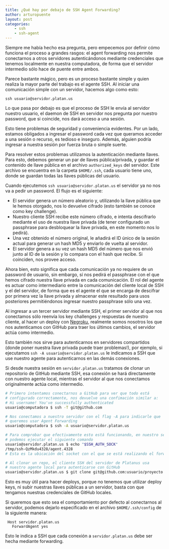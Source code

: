```yaml
---
title: ¿Qué hay por debajo de SSH Agent Forwarding?
author: arturopuente
layout: post
categories:
    - ssh
    - ssh-agent
---
```


Siempre me había hecho esa pregunta, pero empecemos por definir cómo funciona el proceso a grandes rasgos: el agent forwarding nos permite conectarnos a otros servidores autenticándonos mediante credenciales que tenemos localmente en nuestra computadora, de forma que el servidor intermedio sólo hace de puente entre ambos.

Parece bastante mágico, pero es un proceso bastante simple y quien realiza la mayor parte del trabajo es el agente SSH. Al iniciar una comunicación simple con un servidor, hacemos algo como esto:

`ssh usuario@servidor.platan.us`

Lo que pasa por debajo es que el proceso de SSH le envía al servidor nuestro usuario, el daemon de SSH en servidor nos pregunta por nuestro password, que si coincide, nos dará acceso a una sesión.

Esto tiene problemas de seguridad y conveniencia evidentes. Por un lado, estamos obligados a ingresar el password cada vez que queramos acceder a una sesión o recurso, es tedioso e inseguro. Además, alguien podría ingresar a nuestra sesión por fuerza bruta o simple suerte.

Para resolver estos problemas utilizamos la autenticación mediante llaves. Para esto, debemos generar un par de llaves pública/privada, y guardar el contenido de llave pública en el archivo `authorized_keys` del servidor. Este archivo se encuentra en la carpeta `$HOME/.ssh`, cada usuario tiene uno, donde se guardan todas las llaves públicas del usuario.

Cuando ejecutemos `ssh usuario@servidor.platan.us` el servidor ya no nos va a pedir un password. El flujo es el siguiente:

- El servidor genera un número aleatorio y, utilizando la llave pública que le hemos otorgado, nos lo devuelve cifrado (esto también se conoce como key challenge).
- Nuestro cliente SSH recibe este número cifrado, e intenta descifrarlo mediante el uso de nuestra llave privada (de tener configurado un passphrase para desbloquear la llave privada, en este momento nos lo pedirá).
- Una vez obtenido el número original, le añadirá el ID único de la sesión actual para generar un hash MD5 y enviarlo de vuelta al servidor.
- El servidor genera a su vez un hash MD5 del número que nos envió junto al ID de la sesión y lo compara con el hash que recibe. Si coinciden, nos provee acceso.

Ahora bien, esto significa que cada comunicación ya no requiere de un password de usuario, sin embargo, sí nos pedirá el passphrase con el que hemos cifrado nuestra llave privada en cada comunicación. El rol del agente es actuar como intermediario entre la comunicación del cliente local de SSH y el del servidor, de forma que es el agente el que se encarga de descifrar por primera vez la llave privada y almacenar este resultado para usos posteriores permitiéndonos ingresar nuestro passphrase sólo una vez.

Al ingresar a un tercer servidor mediante SSH, el primer servidor al que nos conectamos sólo reenvía los key challenges y respuestas de nuestro cliente, al hacer un deploy con [Negroku](https://github.com/platanus/negroku), realmente somos nosotros los que nos autenticamos con GitHub para traer los últimos cambios, el servidor actúa como intermedio.

Esto también nos sirve para autenticarnos en servidores compartidos (donde poner nuestra llave privada puede traer problemas!), por ejemplo, si ejecutamos `ssh -A usuario@servidor.platan.us` le indicamos a SSH que use nuestro agente para autenticarnos en las demás conexiones.

Si desde nuestra sesión en `servidor.platan.us` tratamos de clonar un repositorio de GitHub mediante SSH, esa conexión se hará directamente con nuestro agente local, mientras el servidor al que nos conectamos originalmente actúa como intermedio.

```bash
# Primero intentamos conectarnos a GitHub para ver que todo está
# configurado correctamente, nos devuelve una confimación similar a:
# Hi username! You've successfully authenticated
usuario@computadora $ ssh -T git@github.com

# Nos conectamos a nuestro servidor con el flag -A para indicarle que
# queremos usar Agent Forwarding
usuario@computadora $ ssh -A usuario@servidor.platan.us

# Para comprobar que efectivamente esto está funcionando, en nuestro servidor
# podemos ejecutar el siguiente comando
usuario@servidor.platan.us $ echo "$SSH_AUTH_SOCK"
/tmp/ssh-QzMkdu4328/agent.4328
# Esta es la ubicación del socket con el que se está realizando el forward

# Al clonar un repo, el cliente SSH del servidor de Platanus usa
# nuestro agente local para autenticarse con GitHub
usuario@servidor.platan.us $ git clone git@github.com:usuario/proyecto.git
```

Esto es muy útil para hacer deploys, porque no tenemos que utilizar deploy keys, ni subir nuestras llaves públicas a un servidor, basta con que tengamos nuestras credenciales de GitHub locales.

Si queremos que esto sea el comportamiento por defecto al conectarnos al servidor, podemos dejarlo especificado en el archivo `$HOME/.ssh/config` de la siguiente manera:

```
 Host servidor.platan.us
   ForwardAgent yes
```

Esto le indica a SSH que cada conexión a `servidor.platan.us` debe ser hecha mediante forwarding.
